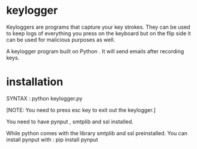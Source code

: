 # keylogger
Keyloggers are programs that capture your key strokes. They can be used to keep logs of everything you press on the keyboard but on the flip side it can be used for malicious purposes as well.

A keylogger program built on Python . It will send emails after recording keys.
# installation

SYNTAX : python keylogger.py

[NOTE: You need to press esc key to exit out the keylogger.]

You need to have pynput , smtplib and ssl installed.

While python comes with the library smtplib and ssl preinstalled. You can install pynput with : pip install pynput
